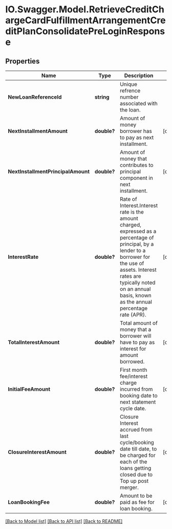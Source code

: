 # IO.Swagger.Model.RetrieveCreditChargeCardFulfillmentArrangementCreditPlanConsolidatePreLoginResponse
## Properties

Name | Type | Description | Notes
------------ | ------------- | ------------- | -------------
**NewLoanReferenceId** | **string** | Unique refrence number associated with the loan. | 
**NextInstallmentAmount** | **double?** | Amount of money borrower has to pay as next installment. | [optional] 
**NextInstallmentPrincipalAmount** | **double?** | Amount of money that contributes to principal component in next installment. | [optional] 
**InterestRate** | **double?** | Rate of Interest.Interest rate is the amount charged, expressed as a percentage of principal, by a lender to a borrower for the use of assets. Interest rates are typically noted on an annual basis, known as the annual percentage rate (APR). | [optional] 
**TotalInterestAmount** | **double?** | Total amount of money that a borrower will have to pay as interest for amount borrowed. | [optional] 
**InitialFeeAmount** | **double?** | First month fee/interest charge incurred from booking date to next statement cycle date. | [optional] 
**ClosureInterestAmount** | **double?** | Closure Interest accrued from last cycle/booking date till date, to be charged for each of the loans getting closed due to Top up post merger. | [optional] 
**LoanBookingFee** | **double?** | Amount to be paid as fee for loan booking. | [optional] 

[[Back to Model list]](../README.md#documentation-for-models) [[Back to API list]](../README.md#documentation-for-api-endpoints) [[Back to README]](../README.md)

